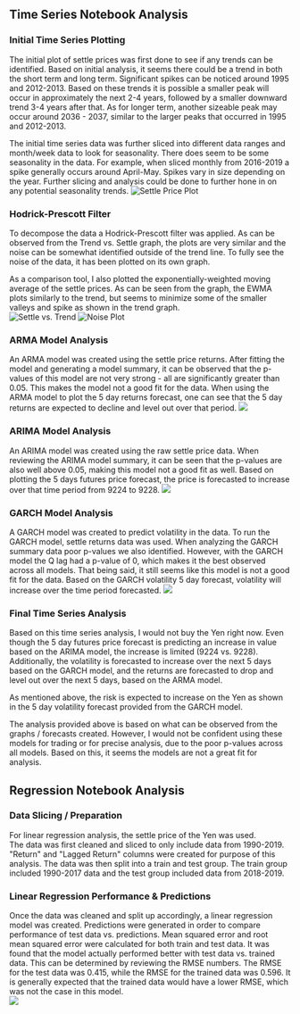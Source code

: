 ## Time Series Notebook Analysis

### Initial Time Series Plotting
The initial plot of settle prices was first done to see if 
any trends can be identified.  Based on initial analysis, it seems there
could be a trend in both the short term and long term.  Significant 
spikes can be noticed around 1995 and 2012-2013.  Based on these trends
it is possible a smaller peak will occur in approximately the next 
2-4 years, followed by a smaller downward trend 3-4 years after that. 
As for longer term, another sizeable peak may occur around 2036 - 2037, 
similar to the larger peaks that occurred in 1995 and 2012-2013. 

The initial time series data was further sliced into 
different data ranges and month/week data to look for seasonality. There
does seem to be some seasonality in the data.  For example, when sliced
monthly from 2016-2019 a spike generally occurs around April-May.  Spikes
vary in size depending on the year.  Further slicing and analysis could be
done to further hone in on any potential seasonality trends. 
![Settle Price Plot](time_series.PNG)

### Hodrick-Prescott Filter
To decompose the data a Hodrick-Prescott filter was applied.  As can be
observed from the Trend vs. Settle graph, the plots are very similar and 
the noise can be somewhat identified outside of the trend line.  To fully
see the noise of the data, it has been plotted on its own graph. 

As a comparison tool, I also plotted the exponentially-weighted moving 
average of the settle prices.  As can be seen from the graph, the EWMA 
plots similarly to the trend, but seems to minimize some of the smaller
valleys and spike as shown in the trend graph.  
![Settle vs. Trend](settle_trend.PNG)
![Noise Plot](noise.PNG)

### ARMA Model Analysis
An ARMA model was created using the settle price returns.  After fitting 
the model and generating a model summary, it can be observed that the 
p-values of this model are not very strong - all are significantly 
greater than 0.05.  This makes the model not a good fit for the data.  When using the ARMA model to plot the 5 day returns forecast, one can see
that the 5 day returns are expected to decline and level out over that period. 
![](5_day_returns.PNG)

### ARIMA Model Analysis 
An ARIMA model was created using the raw settle price data.  When reviewing
the ARIMA model summary, it can be seen that the p-values are also well 
above 0.05, making this model not a good fit as well.  Based on plotting
the 5 days futures price forecast, the price is forecasted to increase over that time period from 9224 to 9228. 
![](5_day_price.PNG)

### GARCH Model Analysis 
A GARCH model was created to predict volatility in the data.  To run the 
GARCH model, settle returns data was used.  When analyzing the GARCH summary
data poor p-values we also identified.  However, with the GARCH model the Q lag
had a p-value of 0, which makes it the best observed across all models.  That being said, it still seems like this model is not a good fit for the
data.  Based on the GARCH volatility 5 day forecast, volatility will
increase over the time period forecasted. 
![](5_day_volatility.PNG)

### Final Time Series Analysis
Based on this time series analysis, I would not buy the Yen right now. Even though the 5 day futures price forecast is predicting an increase in value based on the ARIMA model, the increase is limited (9224 vs. 9228).  Additionally, the volatility is forecasted to increase over the next 5 days based on the GARCH model, and the returns are forecasted to drop and level out over the next 5 days, based on the ARMA model.  

As mentioned above, the risk is expected to increase on the Yen as shown in the 5 day volatility forecast provided from the GARCH model. 

The analysis provided above is based on what can be observed from the graphs / forecasts created.  However, I would not be confident using these models for trading or for precise analysis, due to the poor p-values across all models.  Based on this, it seems the models are not a great fit for analysis.

## Regression Notebook Analysis

### Data Slicing / Preparation

For linear regression analysis, the settle price of the Yen was used.  
The data was first cleaned and sliced to only include data from 1990-2019. 
"Return" and "Lagged Return" columns were created for purpose of this 
analysis.  The data was then split into a train and test group.  The train
group included 1990-2017 data and the test group included data from 2018-2019.

### Linear Regression Performance & Predictions 
Once the data was cleaned and split up accordingly, a linear regression
model was created.  Predictions were generated in order to compare performance 
of test data vs. predictions.  Mean squared error and root mean squared error were calculated for 
both train and test data.  It was found that the model actually performed 
better with test data vs. trained data.  This can be determined by reviewing 
the RMSE numbers.  The RMSE for the test data was 0.415, while the RMSE for
the trained data was 0.596.  It is generally expected that the trained data
would have a lower RMSE, which was not the case in this model.  
![](return_vs_predicted.PNG)
